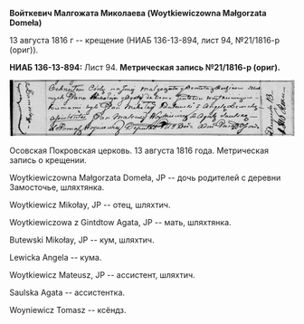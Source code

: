 **Войткевич Малгожата Миколаева (Woytkiewiczowna Małgorzata Domeła)**

13 августа 1816 г -- крещение (НИАБ 136-13-894, лист 94, №21/1816-р
(ориг)).

**НИАБ 136-13-894:** Лист 94. **Метрическая запись №21/1816-р (ориг).**

![](./media/2cbc07d492c7d24dd0aa5d9659a27aa8febdff6b.png)

Осовская Покровская церковь. 13 августа 1816 года. Метрическая запись о
крещении.

Woytkiewiczowna Małgorzata Domeła, JP -- дочь родителей с деревни
Замосточье, шляхтянка.

Woytkiewicz Mikołay, JP -- отец, шляхтич.

Woytkiewiczowa z Gintdtow Agata, JP -- мать, шляхтянка.

Butewski Mikołay, JP -- кум, шляхтич.

Lewicka Angela -- кума.

Woytkiewicz Mateusz, JP -- ассистент, шляхтич.

Saulska Agata -- ассистентка.

Woyniewicz Tomasz -- ксёндз.
